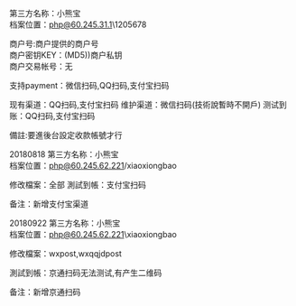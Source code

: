 第三方名称：小熊宝  
档案位置：php@60.245.31.1\1205678
 
商户号:商户提供的商户号  
商户密钥KEY：(MD5))商户私钥  
商户交易帐号：无  
 
支持payment：微信扫码,QQ扫码,支付宝扫码
 
现有渠道：QQ扫码,支付宝扫码
维护渠道：微信扫码(技術說暫時不開戶)
测试到账：QQ扫码,支付宝扫码

備註:要進後台設定收款帳號才行

20180818
第三方名称：小熊宝  
档案位置：php@60.245.62.221/xiaoxiongbao

修改檔案：全部
測試到帳：支付宝扫码

备注：新增支付宝渠道  

20180922 
第三方名称：小熊宝  
档案位置：php@60.245.62.221\xiaoxiongbao

修改檔案：wxpost,wxqqjdpost  

測試到帳：京通扫码无法测试,有产生二维码  

备注：新增京通扫码  